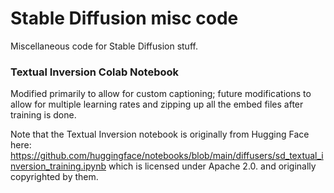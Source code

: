 # Stable Diffusion misc code
Miscellaneous code for Stable Diffusion stuff.

### Textual Inversion Colab Notebook
Modified primarily to allow for custom captioning; future modifications to allow for multiple learning rates and zipping up all the embed files after training is done.

Note that the Textual Inversion notebook is originally from Hugging Face here: https://github.com/huggingface/notebooks/blob/main/diffusers/sd_textual_inversion_training.ipynb which is licensed under Apache 2.0. and originally copyrighted by them.